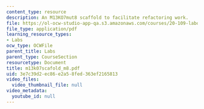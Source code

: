 ```yaml
---
content_type: resource
description: An M13KO7mut8 scaffold to facilitate refactoring work.
file: https://ol-ocw-studio-app-qa.s3.amazonaws.com/courses/20-109-laboratory-fundamentals-in-biological-engineering-fall-2007/3e7c39d2ec86e2a58fed363ef2165813_m13k07scafold_m8.pdf
file_type: application/pdf
learning_resource_types:
- Labs
ocw_type: OCWFile
parent_title: Labs
parent_type: CourseSection
resourcetype: Document
title: m13k07scafold_m8.pdf
uid: 3e7c39d2-ec86-e2a5-8fed-363ef2165813
video_files:
  video_thumbnail_file: null
video_metadata:
  youtube_id: null
---
```

